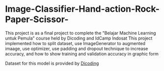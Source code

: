 # Image-Classifier-Hand-action-Rock-Paper-Scissor-
This project is as a final project to complete the "Belajar Machine Learning untuk Pemula" course held by Dicoding and IdCamp Indosat
This project implemented how to split dataset, use ImageGenerator to augmented imaage, use optimizer, use padding and dropout technique to increase accuracy, and how to show training and validation accuracy in graphic form

Dataset for this model is provided by [Dicoding](https://www.dicoding.com/)
